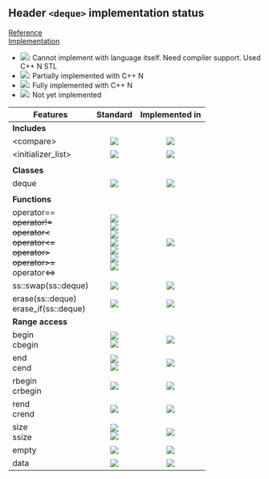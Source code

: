 ## Header `<deque>` implementation status

[Reference](https://en.cppreference.com/w/cpp/header/deque)  
[Implementation](../ss/include/ss/deque.h)

* ![](https://img.shields.io/badge/C%2B%2B-N-red): Cannot implement with language itself. Need compiler support. Used C++ N STL
* ![](https://img.shields.io/badge/C%2B%2B-N-blue): Partially implemented with C++ N
* ![](https://img.shields.io/badge/C%2B%2B-N-green): Fully implemented with C++ N
* ![][notyet]: Not yet implemented

| Features                                     | Standard             | Implemented in                    |
|----------------------------------------------|:--------------------:|:---------------------------------:|
| **Includes**                                 |                      |                                   |
| \<compare>                                   | ![][cpp20]           | ![][notyet]                       |
| \<initializer_list>                          | ![][cpp11]           | ![][notyet]                       |
|                                              |                      |                                   |
| **Classes**                                  |                      |                                   |
| deque                                        | ![][legacy]          | ![][notyet]                       |
|                                              |                      |                                   |
| **Functions**                                |                      |                                   |
| operator== <br/>~~operator!=~~ <br/>~~operator\<~~ <br/>~~operator\<=~~ <br/>~~operator>~~ <br/>~~operator>=~~ <br/>operator\<=> | ![][legacy] <br/>![][legacy] <br/>![][legacy] <br/>![][legacy] <br/>![][legacy] <br/>![][legacy] <br/>![][cpp20] | ![][notyet]                       |
| ss::swap(ss::deque)                          | ![][legacy]          | ![][notyet]                       |
| erase(ss::deque) <br/>erase_if(ss::deque)    | ![][cpp20]           | ![][notyet]                       |
| **Range access**                             |                      |                                   |
| begin <br/>cbegin                            | ![][cpp11] <br/>![][cpp14] | ![][notyet]                       |
| end <br/>cend                                | ![][cpp11] <br/>![][cpp14] | ![][notyet]                       |
| rbegin <br/>crbegin                          | ![][cpp14]           | ![][notyet]                       |
| rend <br/>crend                              | ![][cpp14]           | ![][notyet]                       |
| size <br/>ssize                              | ![][cpp17] <br/>![][cpp20] | ![][notyet]                       |
| empty                                        | ![][cpp17]           | ![][notyet]                       |
| data                                         | ![][cpp17]           | ![][notyet]                       |


<!--
	C++11: 3	| 0
	C++14: 2	| 0
	C++17: 2	| 0
	C++20: 2	| 0

	Total: 9	| 0-->

[notyet]: https://img.shields.io/badge/Not_yet-orange
[removed]: https://img.shields.io/badge/Removed-red
[legacy]: https://img.shields.io/badge/legacy-grey

[cppno11]: https://img.shields.io/badge/C%2B%2B-11-red
[cppno14]: https://img.shields.io/badge/C%2B%2B-14-red
[cppno17]: https://img.shields.io/badge/C%2B%2B-17-red
[cppno20]: https://img.shields.io/badge/C%2B%2B-20-red
[cppno23]: https://img.shields.io/badge/C%2B%2B-23-red

[cpppt11]: https://img.shields.io/badge/C%2B%2B-11-blue
[cpppt14]: https://img.shields.io/badge/C%2B%2B-14-blue
[cpppt17]: https://img.shields.io/badge/C%2B%2B-17-blue
[cpppt20]: https://img.shields.io/badge/C%2B%2B-20-blue
[cpppt23]: https://img.shields.io/badge/C%2B%2B-23-blue

[cpp11]: https://img.shields.io/badge/C%2B%2B-11-green
[cpp14]: https://img.shields.io/badge/C%2B%2B-14-green
[cpp17]: https://img.shields.io/badge/C%2B%2B-17-green
[cpp20]: https://img.shields.io/badge/C%2B%2B-20-green
[cpp23]: https://img.shields.io/badge/C%2B%2B-23-green
